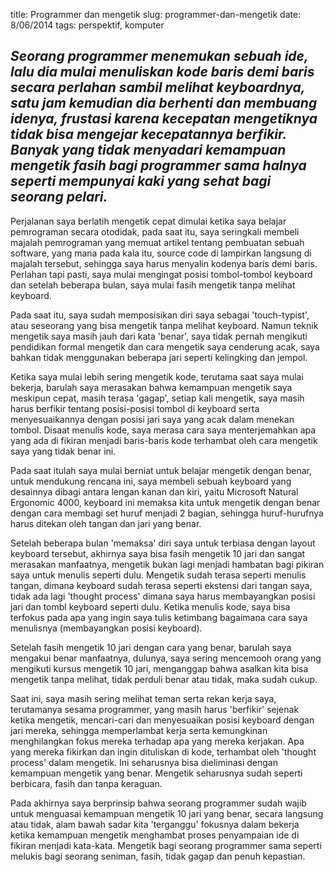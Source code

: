 title: Programmer dan mengetik
slug: programmer-dan-mengetik 
date: 8/06/2014
tags: perspektif, komputer

## _Seorang programmer menemukan sebuah ide, lalu dia mulai menuliskan kode baris demi baris secara perlahan sambil melihat keyboardnya, satu jam kemudian dia berhenti dan membuang idenya, frustasi karena kecepatan mengetiknya tidak bisa mengejar kecepatannya berfikir. Banyak yang tidak menyadari kemampuan mengetik fasih bagi programmer sama halnya seperti mempunyai kaki yang sehat bagi seorang pelari._

Perjalanan saya berlatih mengetik cepat dimulai ketika saya belajar pemrograman secara otodidak, pada saat itu, saya seringkali membeli majalah pemrograman yang memuat artikel tentang pembuatan sebuah software, yang mana pada kala itu, source code di lampirkan langsung di majalah tersebut, sehingga saya harus menyalin kodenya baris demi baris. Perlahan tapi pasti, saya mulai mengingat posisi tombol-tombol keyboard dan setelah beberapa bulan, saya mulai fasih mengetik tanpa melihat keyboard.

Pada saat itu, saya sudah memposisikan diri saya sebagai 'touch-typist', atau seseorang yang bisa mengetik tanpa melihat keyboard. Namun teknik mengetik saya masih jauh dari kata 'benar', saya tidak pernah mengikuti pendidikan formal mengetik dan cara mengetik saya cenderung acak, saya bahkan tidak menggunakan beberapa jari seperti kelingking dan jempol. 

Ketika saya mulai lebih sering mengetik kode, terutama saat saya mulai bekerja, barulah saya merasakan bahwa kemampuan mengetik saya meskipun cepat, masih terasa 'gagap', setiap kali mengetik, saya masih harus berfikir tentang posisi-posisi tombol di keyboard serta menyesuaikannya dengan posisi jari saya yang acak dalam menekan tombol. Disaat menulis kode, saya merasa cara saya menterjemahkan apa yang ada di fikiran menjadi baris-baris kode terhambat oleh cara mengetik saya yang tidak benar ini.

Pada saat itulah saya mulai berniat untuk belajar mengetik dengan benar, untuk mendukung rencana ini, saya membeli sebuah keyboard yang desainnya dibagi antara lengan kanan dan kiri, yaitu Microsoft Natural Ergonomic 4000, keyboard ini memaksa kita untuk mengetik dengan benar dengan cara membagi set huruf menjadi 2 bagian, sehingga huruf-hurufnya harus ditekan oleh tangan dan jari yang benar.

Setelah beberapa bulan 'memaksa' diri saya untuk terbiasa dengan layout keyboard tersebut, akhirnya saya bisa fasih mengetik 10 jari dan sangat merasakan manfaatnya, mengetik bukan lagi menjadi hambatan bagi pikiran saya untuk menulis seperti dulu. Mengetik sudah terasa seperti menulis tangan, dimana keyboard sudah terasa seperti ekstensi dari tangan saya, tidak ada lagi 'thought process' dimana saya harus membayangkan posisi jari dan tombl keyboard seperti dulu. Ketika menulis kode, saya bisa terfokus pada apa yang ingin saya tulis ketimbang bagaimana cara saya menulisnya (membayangkan posisi keyboard).

Setelah fasih mengetik 10 jari dengan cara yang benar, barulah saya mengakui benar manfaatnya, dulunya, saya sering mencemooh orang yang mengikuti kursus mengetik 10 jari, menganggap bahwa asalkan kita bisa mengetik tanpa melihat, tidak perduli benar atau tidak, maka sudah cukup.

Saat ini, saya masih sering melihat teman serta rekan kerja saya, terutamanya sesama programmer, yang masih harus 'berfikir' sejenak ketika mengetik, mencari-cari dan menyesuaikan posisi keyboard dengan jari mereka, sehingga memperlambat kerja serta kemungkinan menghilangkan fokus mereka terhadap apa yang mereka kerjakan. Apa yang mereka fikirkan dan ingin dituliskan di kode, terhambat oleh 'thought process' dalam mengetik. Ini seharusnya bisa dieliminasi dengan kemampuan mengetik yang benar. Mengetik seharusnya sudah seperti berbicara, fasih dan tanpa keraguan.

Pada akhirnya saya berprinsip bahwa seorang programmer sudah wajib untuk menguasai kemampuan mengetik 10 jari yang benar, secara langsung atau tidak, alam bawah sadar kita 'terganggu' fokusnya dalam bekerja ketika kemampuan mengetik menghambat proses penyampaian ide di fikiran menjadi kata-kata. Mengetik bagi seorang programmer sama seperti melukis bagi seorang seniman, fasih, tidak gagap dan penuh kepastian. 
